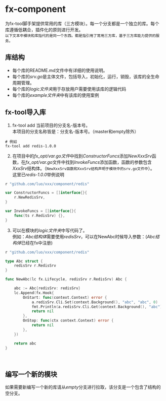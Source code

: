 # fx-component
为fx-tool脚手架提供常用的库（三方模块）。每一个分支都是一个独立的库。每个库遵循低耦合，插件化的原则进行开发。  
`以下文本中模块和库指代的是同一个东西。都是指引用了常用三方库，基于三方库能力提供的服务。`

## 库结构
* 每个库的README.md文件中有详细的使用说明。
* 每个库的*srv.go*是主体文件，包括导入，初始化，运行，销毁，该库的全生命周期管理。
* 每个库的*logic文件夹*用于存放用户需要使用该库的逻辑代码
* 每个库的*example文件夹*中有该库的使用案例

## fx-tool导入库
1. fx-tool add 当前项目的分支名-版本号。   
本项目的分支名称皆是：分支名-版本号。（master和empty除外）
```shell
# 例如
fx-tool add redis-1.0.0
```
2. 在项目中的*fx_opt/var.go文件*中找到*ConstructorFuncs*添加*NewXxxSrv*函数，在*fx_opt/var.go*文件中找到*InvokeFuncs*添加函数，函数的参数包含*XxxSrv*结构体。（`NewXxxSrv函数和XxxSrv结构声明于模块中的srv.go文件中`）。  
这里已*redis-1.0.0*举例说明
```go
r "github.com/luo/xxx/component/redis"

var ConstructorFuncs = []interface{}{
	r.NewRedisSrv,
}

var InvokeFuncs = []interface{}{
	func(ts r.RedisSrv) {},
}
```
3. 可以在模块的*logic文件夹*中写代码了。    
例如：*Abc结构体*需要使用*redisSrv*，可以在NewAbc时候导入参数：(*Abc结构体*已经在fx中注册)
```go
r "github.com/luo/xxx/component/redis"

type Abc struct {
	redisSrv r.RedisSrv
}

func NewAbc(lc fx.Lifecycle, redisSrv r.RedisSrv) Abc {

	abc := Abc{redisSrv: redisSrv}
	lc.Append(fx.Hook{
		OnStart: func(context.Context) error {
			a.redisSrv.Cli.Set(context.Background(), "abc", "abc", 0)
			fmt.Println(a.redisSrv.Cli.Get(context.Background(), "abc"))
			return nil
		},
		OnStop: func(ctx context.Context) error {
			return nil
		},
	})

	return abc
}
```

<br>

## 编写一个新的模块
如果需要新编写一个新的库请从*empty*分支进行拉取，该分支是一个包含了结构的空分支。
